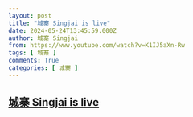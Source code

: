 ```yaml
---
layout: post
title: "城寨 Singjai is live"
date: 2024-05-24T13:45:59.000Z
author: 城寨 Singjai
from: https://www.youtube.com/watch?v=K1IJ5aXn-Rw
tags: [ 城寨 ]
comments: True
categories: [ 城寨 ]
---
```

<!--1716558359000-->
[城寨 Singjai is live](https://www.youtube.com/watch?v=K1IJ5aXn-Rw)
------

<div>

</div>
